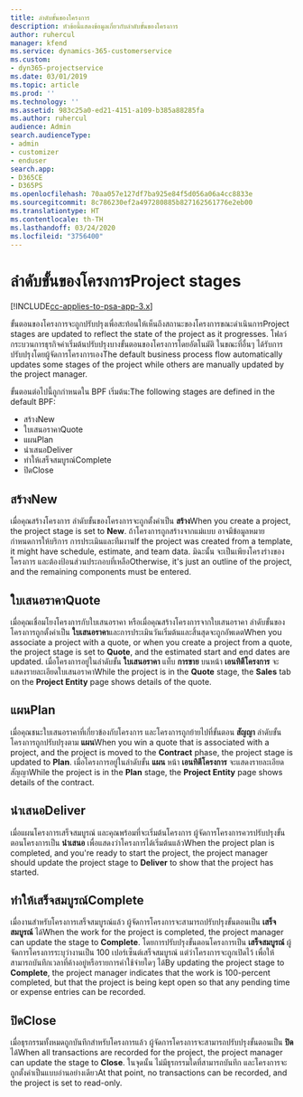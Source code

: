 ```yaml
---
title: ลำดับขั้นของโครงการ
description: หัวข้อนี้แสดงข้อมูลเกี่ยวกับลำดับขั้นของโครงการ
author: ruhercul
manager: kfend
ms.service: dynamics-365-customerservice
ms.custom:
- dyn365-projectservice
ms.date: 03/01/2019
ms.topic: article
ms.prod: ''
ms.technology: ''
ms.assetid: 983c25a0-ed21-4151-a109-b385a88285fa
ms.author: ruhercul
audience: Admin
search.audienceType:
- admin
- customizer
- enduser
search.app:
- D365CE
- D365PS
ms.openlocfilehash: 70aa057e127df7ba925e84f5d056a06a4cc8833e
ms.sourcegitcommit: 8c786230ef2a497280885b827162561776e2eb00
ms.translationtype: HT
ms.contentlocale: th-TH
ms.lasthandoff: 03/24/2020
ms.locfileid: "3756400"
---
```

# <a name="project-stages"></a><span data-ttu-id="dfee9-103">ลำดับขั้นของโครงการ</span><span class="sxs-lookup"><span data-stu-id="dfee9-103">Project stages</span></span> 

[!INCLUDE[cc-applies-to-psa-app-3.x](../includes/cc-applies-to-psa-app-3x.md)]

<span data-ttu-id="dfee9-104">ขั้นตอนของโครงการจะถูกปรับปรุงเพื่อสะท้อนให้เห็นถึงสถานะของโครงการขณะดำเนินการ</span><span class="sxs-lookup"><span data-stu-id="dfee9-104">Project stages are updated to reflect the state of the project as it progresses.</span></span> <span data-ttu-id="dfee9-105">โฟลว์กระบวนการธุรกิจค่าเริ่มต้นปรับปรุงบางขั้นตอนของโครงการโดยอัตโนมัติ ในขณะที่อื่นๆ ได้รับการปรับปรุงโดยผู้จัดการโครงการเอง</span><span class="sxs-lookup"><span data-stu-id="dfee9-105">The default business process flow automatically updates some stages of the project while others are manually updated by the project manager.</span></span> 

<span data-ttu-id="dfee9-106">ขั้นตอนต่อไปนี้ถูกกำหนดใน BPF เริ่มต้น:</span><span class="sxs-lookup"><span data-stu-id="dfee9-106">The following stages are defined in the default BPF:</span></span>

- <span data-ttu-id="dfee9-107">สร้าง</span><span class="sxs-lookup"><span data-stu-id="dfee9-107">New</span></span>
- <span data-ttu-id="dfee9-108">ใบเสนอราคา</span><span class="sxs-lookup"><span data-stu-id="dfee9-108">Quote</span></span>
- <span data-ttu-id="dfee9-109">แผน</span><span class="sxs-lookup"><span data-stu-id="dfee9-109">Plan</span></span>
- <span data-ttu-id="dfee9-110">นำเสนอ</span><span class="sxs-lookup"><span data-stu-id="dfee9-110">Deliver</span></span>
- <span data-ttu-id="dfee9-111">ทำให้เสร็จสมบูรณ์</span><span class="sxs-lookup"><span data-stu-id="dfee9-111">Complete</span></span>
- <span data-ttu-id="dfee9-112">ปิด</span><span class="sxs-lookup"><span data-stu-id="dfee9-112">Close</span></span> 

## <a name="new"></a><span data-ttu-id="dfee9-113">สร้าง</span><span class="sxs-lookup"><span data-stu-id="dfee9-113">New</span></span>

<span data-ttu-id="dfee9-114">เมื่อคุณสร้างโครงการ ลำดับขั้นของโครงการจะถูกตั้งค่าเป็น **สร้าง**</span><span class="sxs-lookup"><span data-stu-id="dfee9-114">When you create a project, the project stage is set to **New**.</span></span> <span data-ttu-id="dfee9-115">ถ้าโครงการถูกสร้างจากแม่แบบ อาจมีข้อมูลหมายกำหนดการให้บริการ การประเมินและทีมงาน</span><span class="sxs-lookup"><span data-stu-id="dfee9-115">If the project was created from a template, it might have schedule, estimate, and team data.</span></span> <span data-ttu-id="dfee9-116">มิฉะนั้น จะเป็นเพียงโครงร่างของโครงการ และต้องป้อนส่วนประกอบที่เหลือ</span><span class="sxs-lookup"><span data-stu-id="dfee9-116">Otherwise, it's just an outline of the project, and the remaining components must be entered.</span></span>

## <a name="quote"></a><span data-ttu-id="dfee9-117">ใบเสนอราคา</span><span class="sxs-lookup"><span data-stu-id="dfee9-117">Quote</span></span>

<span data-ttu-id="dfee9-118">เมื่อคุณเชื่อมโยงโครงการกับใบเสนอราคา หรือเมื่อคุณสร้างโครงการจากใบเสนอราคา ลำดับขั้นของโครงการถูกตั้งค่าเป็น **ใบเสนอราคา**และการประเมินวันเริ่มต้นและสิ้นสุดจะถูกอัพเดต</span><span class="sxs-lookup"><span data-stu-id="dfee9-118">When you associate a project with a quote, or when you create a project from a quote, the project stage is set to **Quote**, and the estimated start and end dates are updated.</span></span> <span data-ttu-id="dfee9-119">เมื่อโครงการอยู่ในลำดับขั้น **ใบเสนอราคา** แท็บ **การขาย** บนหน้า **เอนทิตีโครงการ** จะแสดงรายละเอียดใบเสนอราคา</span><span class="sxs-lookup"><span data-stu-id="dfee9-119">While the project is in the **Quote** stage, the **Sales** tab on the **Project Entity** page shows details of the quote.</span></span>

## <a name="plan"></a><span data-ttu-id="dfee9-120">แผน</span><span class="sxs-lookup"><span data-stu-id="dfee9-120">Plan</span></span>

<span data-ttu-id="dfee9-121">เมื่อคุณชนะใบเสนอราคาที่เกี่ยวข้องกับโครงการ และโครงการถูกย้ายไปที่ขั้นตอน **สัญญา** ลำดับขั้นโครงการถูกปรับปรุงตาม **แผน**</span><span class="sxs-lookup"><span data-stu-id="dfee9-121">When you win a quote that is associated with a project, and the project is moved to the **Contract** phase, the project stage is updated to **Plan**.</span></span> <span data-ttu-id="dfee9-122">เมื่อโครงการอยู่ในลำดับขั้น **แผน** หน้า **เอนทิตีโครงการ** จะแสดงรายละเอียดสัญญา</span><span class="sxs-lookup"><span data-stu-id="dfee9-122">While the project is in the **Plan** stage, the **Project Entity** page shows details of the contract.</span></span>

## <a name="deliver"></a><span data-ttu-id="dfee9-123">นำเสนอ</span><span class="sxs-lookup"><span data-stu-id="dfee9-123">Deliver</span></span>

<span data-ttu-id="dfee9-124">เมื่อแผนโครงการเสร็จสมบูรณ์ และคุณพร้อมที่จะเริ่มต้นโครงการ ผู้จัดการโครงการควรปรับปรุงขั้นตอนโครงการเป็น **นำเสนอ** เพื่อแสดงว่าโครงการได้เริ่มต้นแล้ว</span><span class="sxs-lookup"><span data-stu-id="dfee9-124">When the project plan is completed, and you're ready to start the project, the project manager should update the project stage to **Deliver** to show that the project has started.</span></span>

## <a name="complete"></a><span data-ttu-id="dfee9-125">ทำให้เสร็จสมบูรณ์</span><span class="sxs-lookup"><span data-stu-id="dfee9-125">Complete</span></span> 

<span data-ttu-id="dfee9-126">เมื่องานสำหรับโครงการเสร็จสมบูรณ์แล้ว ผู้จัดการโครงการจะสามารถปรับปรุงขั้นตอนเป็น **เสร็จสมบูรณ์** ได้</span><span class="sxs-lookup"><span data-stu-id="dfee9-126">When the work for the project is completed, the project manager can update the stage to **Complete**.</span></span> <span data-ttu-id="dfee9-127">โดยการปรับปรุงขั้นตอนโครงการเป็น **เสร็จสมบูรณ์** ผู้จัดการโครงการระบุว่างานเป็น 100 เปอร์เซ็นต์เสร็จสมบูรณ์ แต่ว่าโครงการจะถูกเปิดไว้ เพื่อให้สามารถบันทึกเวลาที่ค้างอยู่หรือรายการค่าใช้จ่ายใดๆ ได้</span><span class="sxs-lookup"><span data-stu-id="dfee9-127">By updating the project stage to **Complete**, the project manager indicates that the work is 100-percent completed, but that the project is being kept open so that any pending time or expense entries can be recorded.</span></span>

## <a name="close"></a><span data-ttu-id="dfee9-128">ปิด</span><span class="sxs-lookup"><span data-stu-id="dfee9-128">Close</span></span>

<span data-ttu-id="dfee9-129">เมื่อธุรกรรมทั้งหมดถูกบันทึกสำหรับโครงการแล้ว ผู้จัดการโครงการจะสามารถปรับปรุงขั้นตอนเป็น **ปิด** ได้</span><span class="sxs-lookup"><span data-stu-id="dfee9-129">When all transactions are recorded for the project, the project manager can update the stage to **Close**.</span></span> <span data-ttu-id="dfee9-130">ในจุดนั้น ไม่มีธุรกรรมใดที่สามารถบันทึก และโครงการจะถูกตั้งค่าเป็นแบบอ่านอย่างเดียว</span><span class="sxs-lookup"><span data-stu-id="dfee9-130">At that point, no transactions can be recorded, and the project is set to read-only.</span></span>
